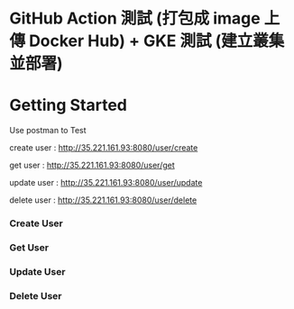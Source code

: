 # GitHub Action 測試 (打包成 image 上傳 Docker Hub) + GKE 測試 (建立叢集並部署)

# Getting Started
Use postman to Test

create user : http://35.221.161.93:8080/user/create

get user : http://35.221.161.93:8080/user/get

update user : http://35.221.161.93:8080/user/update

delete user : http://35.221.161.93:8080/user/delete 

### Create User


### Get User


### Update User


### Delete User

